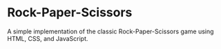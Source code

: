 # Rock-Paper-Scissors
A simple implementation of the classic Rock-Paper-Scissors game using HTML, CSS, and JavaScript.

